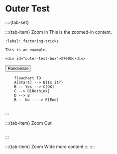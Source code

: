 # Outer Test

::::{tab-set}

:::{tab-item} Zoom In
This is the zoomed-in content.

```{prf:example}
:label: factoring-tricks

This is an example.

<div id="outer-test-box">$700$</div>
```

<div id="outer-test-box-2"></div>
<button type="button">Randomize</button>

```{mermaid}
    flowchart TD
    A[Start] --> B{Is it?}
    B -- Yes --> C[OK]
    C --> D[Rethink]
    D --> B
    B -- No ----> E[End]
```
```{include} inner-test-1.md
```
:::

:::{tab-item} Zoom Out
```{include} inner-test-2.md
```
:::

:::{tab-item} Zoom Wide
more content
:::
::::

<script src="../../../../../_static/outer-test.js"></script>
